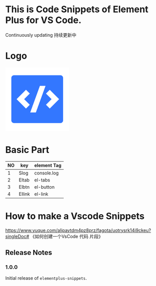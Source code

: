 
# This is Code Snippets of Element Plus for VS Code.

Continuously updating 持续更新中

# Logo
![image](images/logo.png)

# Basic Part

|  NO   |   key      | element Tag |
|  ---- |   ----     | ----------  |
| 1     |    Slog    | console.log |
| 2     |   Eltab    | el-tabs     |
| 3     |   Elbtn    | el-button   |
| 4     |   Ellink   | el-link     |



# How to make a Vscode Snippets
 https://www.yuque.com/alipaytdm4pz8prz/fagota/uotrysrk14i9ckeu?singleDoc# 
《如何创建一个VsCode 代码 片段》

## Release Notes

### 1.0.0

Initial release of `elementplus-snippets`.
